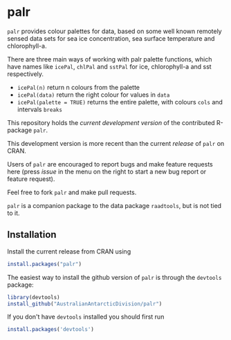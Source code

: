 
palr
========

`palr` provides colour palettes for data, based on some well known remotely sensed data sets for sea ice concentration, sea surface temperature and chlorophyll-a. 

There are three main ways of working with palr palette functions, which have names like `icePal`, `chlPal` and `sstPal` for ice, chlorophyll-a and sst respectively.  

* `icePal(n)` return n colours from the palette
* `icePal(data)` return the right colour for values in `data`
* `icePal(palette = TRUE)` returns the entire palette, with colours `cols` and intervals `breaks`
 
This repository holds the _current development version_ of the contributed R-package `palr`.

This development version is more recent than the current *release* of `palr` on CRAN.

Users of `palr` are encouraged to report bugs and make feature
requests here (press *issue* in the menu on the right to start a new bug report or feature request).

Feel free to fork `palr` and make pull requests. 

`palr`  is a companion package to the data  package `raadtools`, but is not tied to it. 

## Installation

Install the current release from CRAN using 

```R
install.packages("palr")
```
The easiest way to install the github version of `palr` is through the `devtools` package:

```R
library(devtools)
install_github("AustralianAntarcticDivision/palr")
```

If you don't have `devtools` installed you should first run

```R
install.packages('devtools')
```